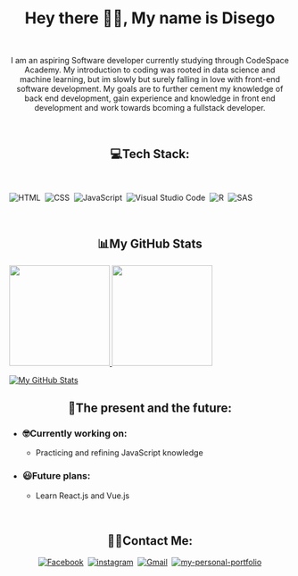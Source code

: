 <h1 align="center">Hey there 👋🏽, My name is Disego</h1>
<br>
<p align="center">  I am an aspiring Software developer currently studying through CodeSpace Academy. My introduction to coding was rooted in data science and machine learning, but im slowly but surely falling in love with front-end software development. My goals are to further cement my knowledge of back end development, gain experience and knowledge in front end development and work towards bcoming a fullstack developer. 
</p>
</br>
<h2 align="center">💻Tech Stack:</h2>&nbsp;
<br>
<p align="center">
  
  ![HTML](https://img.shields.io/badge/-HTML-333333?style=for-the-badge&logo=HTML5)&nbsp;
  ![CSS](https://img.shields.io/badge/-CSS-333333?style=for-the-badge&logo=CSS3&logoColor=1572B6)&nbsp;
  ![JavaScript](https://img.shields.io/badge/-JavaScript-333333?style=for-the-badge&logo=javascript)&nbsp;
  ![Visual Studio Code](https://img.shields.io/badge/-Visual%20Studio%20Code-333333?style=for-the-badge&logo=visual-studio-code&logoColor=007ACC)&nbsp;
  ![R](https://img.shields.io/badge/-R-333333?style=for-the-badge&logo=R)&nbsp;
  ![SAS](https://img.shields.io/badge/-SAS-333333?style=for-the-badge&logo=SAS)
  
  </p>
</br>
<h2 align="center">📊My GitHub Stats</h2>
<p>
<a href="https://github.com/AVS1508">
  <img height="180em" src="https://github-readme-stats.vercel.app/api?username=rae-dim&show_icons=true&theme=dark" />
</a>
<a href="https://github.com/AVS1508">
  <img height="180em" src="https://github-readme-stats-eight-theta.vercel.app/api/top-langs/?username=rae-dim&theme=dark&layout=compact&exclude_lang=java+r" />
</a>
</p>
<p>
  <a href="https://git.io/streak-stats"><img alt="My GitHub Stats" align="center" src="https://streak-stats.demolab.com?user=rae-dim&theme=dark" alt="GitHub Streak" /></a>
</p>

<h2 align="center">🔮The present and the future:</h2>

- ### 🤓Currently working on:
  - Practicing and refining JavaScript knowledge

- ### 😃Future plans:
  - Learn React.js and Vue.js
  

<br>
<h2 align="center">🤙🏽Contact Me:</h2>
<p align="center">
<a href="https://www.facebook.com/nikita432/"><img src="https://img.shields.io/badge/facebook-%231877F2.svg?&style=for-the-badge&logo=facebook&logoColor=white" alt="Facebook" /></a>&nbsp;
<a href="https://www.instagram.com/off.center.ray/"><img src="https://img.shields.io/badge/instagram-%230077B5.svg?&style=for-the-badge&logo=instagram&logoColor=white" alt="instagram" /></a>&nbsp;
<a href="mailto:disegorachelm@gmail.com"><img src="https://img.shields.io/badge/gmail-%23D14836.svg?&style=for-the-badge&logo=gmail&logoColor=white" alt="Gmail"/></a>&nbsp;
<a href="https://disegoport56.netlify.app/"><img src="https://img.shields.io/badge/my%20website-8A2BE2.svg?&style=for-the-badge" alt="my-personal-portfolio"/></a>
</p>
</br>
